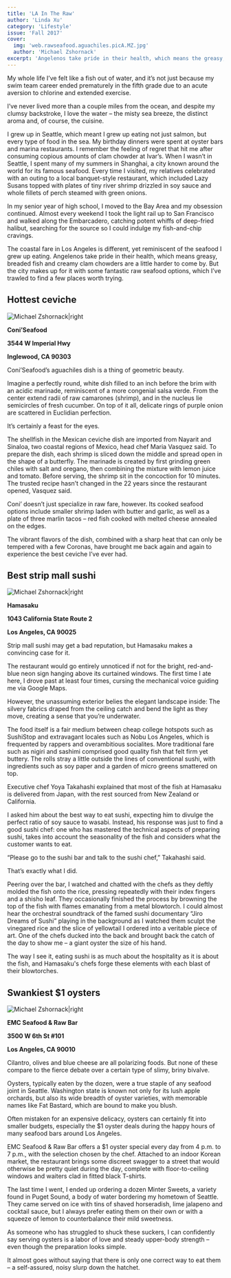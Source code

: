 ```yaml
---
title: 'LA In The Raw'
author: 'Linda Xu'
category: 'Lifestyle'
issue: 'Fall 2017'
cover:
  img: 'web.rawseafood.aguachiles.picA.MZ.jpg'
  author: 'Michael Zshornack'
excerpt: 'Angelenos take pride in their health, which means the greasy, breaded fish and creamy clam chowders of my native Seattle are hard to come by. But the city makes up for it with some fantastic raw seafood options, which I’ve trawled to find a few places worth trying.'
---
```


My whole life I’ve felt like a fish out of water, and it’s not just because my
swim team career ended prematurely in the fifth grade due to an acute aversion
to chlorine and extended exercise.

I’ve never lived more than a couple miles from the ocean, and despite my clumsy
backstroke, I love the water – the misty sea breeze, the distinct aroma and, of
course, the cuisine.

I grew up in Seattle, which meant I grew up eating not just salmon, but every
type of food in the sea. My birthday dinners were spent at oyster bars and
marina restaurants. I remember the feeling of regret that hit me after consuming
copious amounts of clam chowder at Ivar’s. When I wasn’t in Seattle, I spent
many of my summers in Shanghai, a city known around the world for its famous
seafood. Every time I visited, my relatives celebrated with an outing to a local
banquet-style restaurant, which included Lazy Susans topped with plates of tiny
river shrimp drizzled in soy sauce and whole fillets of perch steamed with green
onions.

In my senior year of high school, I moved to the Bay Area and my obsession
continued. Almost every weekend I took the light rail up to San Francisco and
walked along the Embarcadero, catching potent whiffs of deep-fried halibut,
searching for the source so I could indulge my fish-and-chip cravings.

The coastal fare in Los Angeles is different, yet reminiscent of the seafood I
grew up eating. Angelenos take pride in their health, which means greasy,
breaded fish and creamy clam chowders are a little harder to come by. But the
city makes up for it with some fantastic raw seafood options, which I’ve trawled
to find a few places worth trying.

## Hottest ceviche

![Michael Zshornack|right](web.rawseafood.aguachiles.picB.MZ.jpg)

**Coni’Seafood**

**3544 W Imperial Hwy**

**Inglewood, CA 90303**

Coni’Seafood’s aguachiles dish is a thing of geometric beauty.

Imagine a perfectly round, white dish filled to an inch before the brim with an
acidic marinade, reminiscent of a more congenial salsa verde. From the center
extend radii of raw camarones (shrimp), and in the nucleus lie semicircles of
fresh cucumber. On top of it all, delicate rings of purple onion are scattered
in Euclidian perfection.

It’s certainly a feast for the eyes.

The shellfish in the Mexican ceviche dish are imported from Nayarit and Sinaloa,
two coastal regions of Mexico, head chef Maria Vasquez said. To prepare the
dish, each shrimp is sliced down the middle and spread open in the shape of a
butterfly. The marinade is created by first grinding green chiles with salt and
oregano, then combining the mixture with lemon juice and tomato. Before serving,
the shrimp sit in the concoction for 10 minutes. The trusted recipe hasn’t
changed in the 22 years since the restaurant opened, Vasquez said.

Coni’ doesn’t just specialize in raw fare, however. Its cooked seafood options
include smaller shrimp laden with butter and garlic, as well as a plate of three
marlin tacos – red fish cooked with melted cheese annealed on the edges.

The vibrant flavors of the dish, combined with a sharp heat that can only be
tempered with a few Coronas, have brought me back again and again to experience
the best ceviche I’ve ever had.

## Best strip mall sushi

![Michael Zshornack|right](web.rawseafood.sushi.ADX.picC.jpg)

**Hamasaku**

**1043 California State Route 2**

**Los Angeles, CA 90025**

Strip mall sushi may get a bad reputation, but Hamasaku makes a convincing case
for it.

The restaurant would go entirely unnoticed if not for the bright, red-and-blue
neon sign hanging above its curtained windows. The first time I ate here, I
drove past at least four times, cursing the mechanical voice guiding me via
Google Maps.

However, the unassuming exterior belies the elegant landscape inside: The
silvery fabrics draped from the ceiling catch and bend the light as they move,
creating a sense that you’re underwater.

The food itself is a fair medium between cheap college hotspots such as
SushiStop and extravagant locales such as Nobu Los Angeles, which is frequented
by rappers and overambitious socialites. More traditional fare such as nigiri
and sashimi comprised good quality fish that felt firm yet buttery. The rolls
stray a little outside the lines of conventional sushi, with ingredients such as
soy paper and a garden of micro greens smattered on top.

Executive chef Yoya Takahashi explained that most of the fish at Hamasaku is
delivered from Japan, with the rest sourced from New Zealand or California.

I asked him about the best way to eat sushi, expecting him to divulge the
perfect ratio of soy sauce to wasabi. Instead, his response was just to find a
good sushi chef: one who has mastered the technical aspects of preparing sushi,
takes into account the seasonality of the fish and considers what the customer
wants to eat.

“Please go to the sushi bar and talk to the sushi chef,” Takahashi said.

That’s exactly what I did.

Peering over the bar, I watched and chatted with the chefs as they deftly molded
the fish onto the rice, pressing repeatedly with their index fingers and a
shisho leaf. They occasionally finished the process by browning the top of the
fish with flames emanating from a metal blowtorch. I could almost hear the
orchestral soundtrack of the famed sushi documentary “Jiro Dreams of Sushi”
playing in the background as I watched them sculpt the vinegared rice and the
slice of yellowtail I ordered into a veritable piece of art. One of the chefs
ducked into the back and brought back the catch of the day to show me – a giant
oyster the size of his hand.

The way I see it, eating sushi is as much about the hospitality as it is about
the fish, and Hamasaku's chefs forge these elements with each blast of their
blowtorches.

## Swankiest $1 oysters

![Michael Zshornack|right](web.rawseafood.oysters.picD.KH.jpg)

**EMC Seafood & Raw Bar**

**3500 W 6th St #101**

**Los Angeles, CA 90010**

Cilantro, olives and blue cheese are all polarizing foods. But none of these
compare to the fierce debate over a certain type of slimy, briny bivalve.

Oysters, typically eaten by the dozen, were a true staple of any seafood joint
in Seattle. Washington state is known not only for its lush apple orchards, but
also its wide breadth of oyster varieties, with memorable names like Fat
Bastard, which are bound to make you blush.

Often mistaken for an expensive delicacy, oysters can certainly fit into smaller
budgets, especially the $1 oyster deals during the happy hours of many seafood
bars around Los Angeles.

EMC Seafood & Raw Bar offers a $1 oyster special every day from 4 p.m. to 7
p.m., with the selection chosen by the chef. Attached to an indoor Korean
market, the restaurant brings some discreet swagger to a street that would
otherwise be pretty quiet during the day, complete with floor-to-ceiling windows
and waiters clad in fitted black T-shirts.

The last time I went, I ended up ordering a dozen Minter Sweets, a variety found
in Puget Sound, a body of water bordering my hometown of Seattle. They came
served on ice with tins of shaved horseradish, lime jalapeno and cocktail sauce,
but I always prefer eating them on their own or with a squeeze of lemon to
counterbalance their mild sweetness.

As someone who has struggled to shuck these suckers, I can confidently say
serving oysters is a labor of love and steady upper-body strength – even though
the preparation looks simple.

It almost goes without saying that there is only one correct way to eat them – a
self-assured, noisy slurp down the hatchet.
